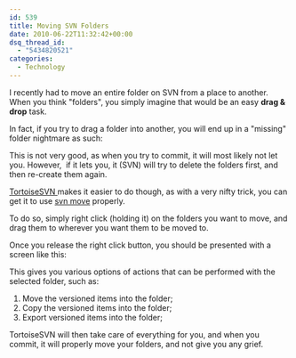 ```yaml
---
id: 539
title: Moving SVN Folders
date: 2010-06-22T11:32:42+00:00
dsq_thread_id:
  - "5434820521"
categories:
  - Technology
---
```

I recently had to move an entire folder on SVN from a place to another. When you think "folders", you simply imagine that would be an easy **drag & drop** task.

In fact, if you try to drag a folder into another, you will end up in a "missing" folder nightmare as such:

<!-- <img class="alignnone" title="Missing Folders on SVN" src="http://files.placona.co.uk/moving_svn_folders/missing_folders.jpg" alt="Missing Folders on SVN" width="602" height="130" /> -->

This is not very good, as when you try to commit, it will most likely not let you. However,  if it lets you, it (SVN) will try to delete the folders first, and then re-create them again.

<a title="TortoiseSVN" href="http://tortoisesvn.tigris.org/" target="_blank">TortoiseSVN </a>makes it easier to do though, as with a very nifty trick, you can get it to use <a title="VSN Move" href="http://svnbook.red-bean.com/en/1.0/re18.html" target="_blank">svn move</a> properly.

To do so, simply right click (holding it) on the folders you want to move, and drag them to wherever you want them to be moved to.

Once you release the right click button, you should be presented with a screen like this:

<!-- <img class="alignnone" title="Moving SVN folders with tortoise SVN" src="http://files.placona.co.uk/moving_svn_folders/svn_move.png" alt="Moving SVN folders with tortoise SVN" width="355" height="312" /> -->

This gives you various options of actions that can be performed with the selected folder, such as:

  1. Move the versioned items into the folder;
  2. Copy the versioned items into the folder;
  3. Export versioned items into the folder;

TortoiseSVN will then take care of everything for you, and when you commit, it will properly move your folders, and not give you any grief.
